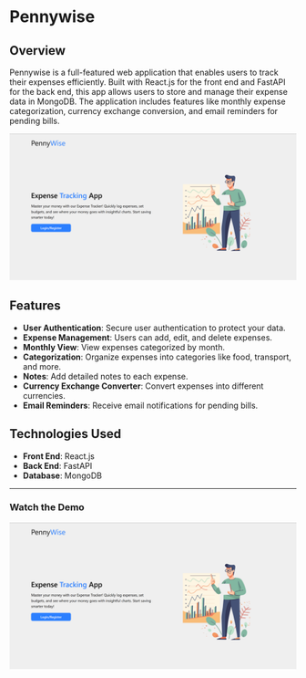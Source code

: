 # Pennywise

## Overview

Pennywise is a full-featured web application that enables users to track their expenses efficiently. Built with React.js for the front end and FastAPI for the back end, this app allows users to store and manage their expense data in MongoDB. The application includes features like monthly expense categorization, currency exchange conversion, and email reminders for pending bills.

[![Demo Video](https://raw.githubusercontent.com/Rachit-Ingole/Expense-Tracker/master/VideoThumbnail.png)](https://drive.google.com/file/d/1uho1nfVbUT_aELjLLRF-SorCoa8oP4sC/view)

## Features

- **User Authentication**: Secure user authentication to protect your data.
- **Expense Management**: Users can add, edit, and delete expenses.
- **Monthly View**: View expenses categorized by month.
- **Categorization**: Organize expenses into categories like food, transport, and more.
- **Notes**: Add detailed notes to each expense.
- **Currency Exchange Converter**: Convert expenses into different currencies.
- **Email Reminders**: Receive email notifications for pending bills.

## Technologies Used

- **Front End**: React.js
- **Back End**: FastAPI
- **Database**: MongoDB

---

### Watch the Demo

[![Watch the Demo Video](https://raw.githubusercontent.com/Rachit-Ingole/Expense-Tracker/master/VideoThumbnail.png)](https://drive.google.com/file/d/1uho1nfVbUT_aELjLLRF-SorCoa8oP4sC/view)
